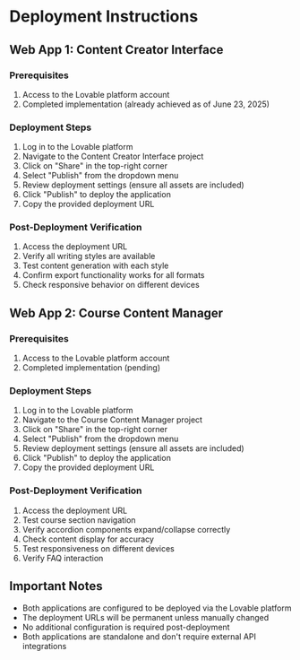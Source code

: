 # Deployment Instructions

## Web App 1: Content Creator Interface

### Prerequisites
1. Access to the Lovable platform account
2. Completed implementation (already achieved as of June 23, 2025)

### Deployment Steps
1. Log in to the Lovable platform
2. Navigate to the Content Creator Interface project
3. Click on "Share" in the top-right corner
4. Select "Publish" from the dropdown menu
5. Review deployment settings (ensure all assets are included)
6. Click "Publish" to deploy the application
7. Copy the provided deployment URL

### Post-Deployment Verification
1. Access the deployment URL
2. Verify all writing styles are available
3. Test content generation with each style
4. Confirm export functionality works for all formats
5. Check responsive behavior on different devices

## Web App 2: Course Content Manager

### Prerequisites
1. Access to the Lovable platform account
2. Completed implementation (pending)

### Deployment Steps
1. Log in to the Lovable platform
2. Navigate to the Course Content Manager project
3. Click on "Share" in the top-right corner
4. Select "Publish" from the dropdown menu
5. Review deployment settings (ensure all assets are included)
6. Click "Publish" to deploy the application
7. Copy the provided deployment URL

### Post-Deployment Verification
1. Access the deployment URL
2. Test course section navigation
3. Verify accordion components expand/collapse correctly
4. Check content display for accuracy
5. Test responsiveness on different devices
6. Verify FAQ interaction

## Important Notes
- Both applications are configured to be deployed via the Lovable platform
- The deployment URLs will be permanent unless manually changed
- No additional configuration is required post-deployment
- Both applications are standalone and don't require external API integrations